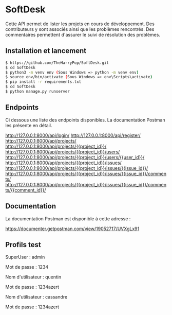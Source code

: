 # SoftDesk

Cette API permet de lister les projets en cours de développement. Des contributeurs y sont associés ainsi que les problèmes
rencontrés. Des commentaires permettent d'assurer le suivi de résolution des problèmes.

## Installation et lancement

```bash
$ https://github.com/TheHarryPop/SoftDesk.git
$ cd SoftDesk
$ python3 -m venv env (Sous Windows => python -m venv env)
$ source env/bin/activate (Sous Windows => env\Scripts\activate)
$ pip install -r requirements.txt
$ cd SoftDesk
$ python manage.py runserver
```

## Endpoints

Ci dessous une liste des endpoints disponibles. La documentation Postman les présente en détail.

http://127.0.0.1:8000/api/login/
http://127.0.0.1:8000/api/register/
http://127.0.0.1:8000/api/projects/
http://127.0.0.1:8000/api/projects/{{project_id}}/
http://127.0.0.1:8000/api/projects/{{project_id}}/users/
http://127.0.0.1:8000/api/projects/{{project_id}}/users/{{user_id}}/
http://127.0.0.1:8000/api/projects/{{project_id}}/issues/
http://127.0.0.1:8000/api/projects/{{project_id}}/issues/{{issue_id}}/
http://127.0.0.1:8000/api/projects/{{project_id}}/issues/{{issue_id}}/comments/
http://127.0.0.1:8000/api/projects/{{project_id}}/issues/{{issue_id}}/comments/{{comment_id}}/


## Documentation

La documentation Postman est disponible à cette adresse :

https://documenter.getpostman.com/view/19052717/UVXgLx91


## Profils test

SuperUser : admin

Mot de passe : 1234

Nom d'utilisateur : quentin

Mot de passe : 1234azert

Nom d'utilisateur : cassandre

Mot de passe : 1234azert

